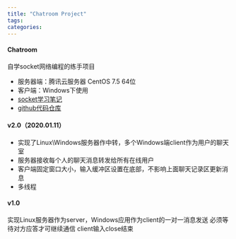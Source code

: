 ```yaml
---
title: "Chatroom Project"
tags: 
categories: 
---
```


#### Chatroom
自学socket网络编程的练手项目
- 服务器端：腾讯云服务器 CentOS 7.5 64位
- 客户端：Windows下使用
- [socket学习笔记](https://blog.eluvk.cn/?p=200)
- [github代码仓库](https://github.com/EluvK/Chatroom)

#### v2.0（2020.01.11）
- 实现了Linux\Windows服务器作中转，多个Windows端client作为用户的聊天室
- 服务器接收每个人的聊天消息转发给所有在线用户
- 客户端固定窗口大小，输入缓冲区设置在底部，不影响上面聊天记录区更新消息
- 多线程

#### v1.0
实现Linux服务器作为server，Windows应用作为client的一对一消息发送
必须等待对方应答才可继续通信
client输入close结束
